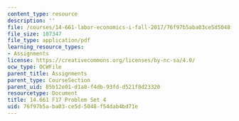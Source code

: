 ```yaml
---
content_type: resource
description: ''
file: /courses/14-661-labor-economics-i-fall-2017/76f97b5aba03ce5d5048f54dab4bd71e_MIT14_661F17_pset4.pdf
file_size: 107347
file_type: application/pdf
learning_resource_types:
- Assignments
license: https://creativecommons.org/licenses/by-nc-sa/4.0/
ocw_type: OCWFile
parent_title: Assignments
parent_type: CourseSection
parent_uid: 85b12e01-d1a8-f4db-93fd-d521f8d23320
resourcetype: Document
title: 14.661 F17 Problem Set 4
uid: 76f97b5a-ba03-ce5d-5048-f54dab4bd71e
---
```

